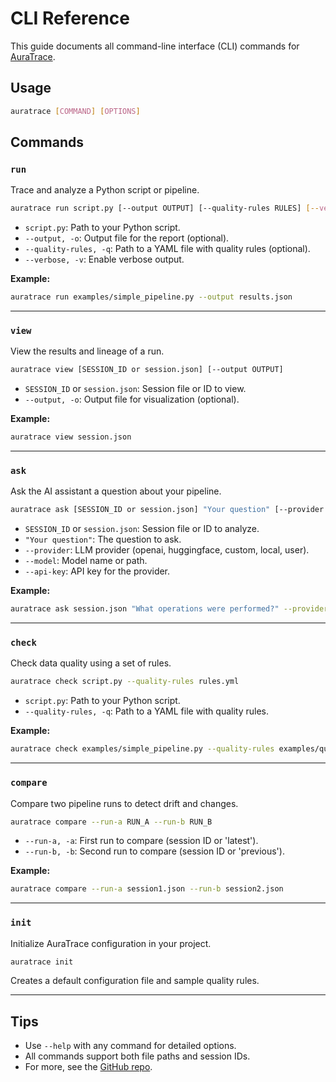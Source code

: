 # CLI Reference

This guide documents all command-line interface (CLI) commands for [AuraTrace](https://github.com/Cosmos-Coder-Ray/AuraTrace.git).

## Usage

```bash
auratrace [COMMAND] [OPTIONS]
```

## Commands

### `run`
Trace and analyze a Python script or pipeline.

```bash
auratrace run script.py [--output OUTPUT] [--quality-rules RULES] [--verbose]
```

- `script.py`: Path to your Python script.
- `--output, -o`: Output file for the report (optional).
- `--quality-rules, -q`: Path to a YAML file with quality rules (optional).
- `--verbose, -v`: Enable verbose output.

**Example:**
```bash
auratrace run examples/simple_pipeline.py --output results.json
```

---

### `view`
View the results and lineage of a run.

```bash
auratrace view [SESSION_ID or session.json] [--output OUTPUT]
```

- `SESSION_ID` or `session.json`: Session file or ID to view.
- `--output, -o`: Output file for visualization (optional).

**Example:**
```bash
auratrace view session.json
```

---

### `ask`
Ask the AI assistant a question about your pipeline.

```bash
auratrace ask [SESSION_ID or session.json] "Your question" [--provider PROVIDER] [--model MODEL] [--api-key API_KEY]
```

- `SESSION_ID` or `session.json`: Session file or ID to analyze.
- `"Your question"`: The question to ask.
- `--provider`: LLM provider (openai, huggingface, custom, local, user).
- `--model`: Model name or path.
- `--api-key`: API key for the provider.

**Example:**
```bash
auratrace ask session.json "What operations were performed?" --provider huggingface --model mistralai/Mistral-7B-Instruct-v0.2
```

---

### `check`
Check data quality using a set of rules.

```bash
auratrace check script.py --quality-rules rules.yml
```

- `script.py`: Path to your Python script.
- `--quality-rules, -q`: Path to a YAML file with quality rules.

**Example:**
```bash
auratrace check examples/simple_pipeline.py --quality-rules examples/quality_rules.yml
```

---

### `compare`
Compare two pipeline runs to detect drift and changes.

```bash
auratrace compare --run-a RUN_A --run-b RUN_B
```

- `--run-a, -a`: First run to compare (session ID or 'latest').
- `--run-b, -b`: Second run to compare (session ID or 'previous').

**Example:**
```bash
auratrace compare --run-a session1.json --run-b session2.json
```

---

### `init`
Initialize AuraTrace configuration in your project.

```bash
auratrace init
```

Creates a default configuration file and sample quality rules.

---

## Tips
- Use `--help` with any command for detailed options.
- All commands support both file paths and session IDs.
- For more, see the [GitHub repo](https://github.com/Cosmos-Coder-Ray/AuraTrace.git). 
